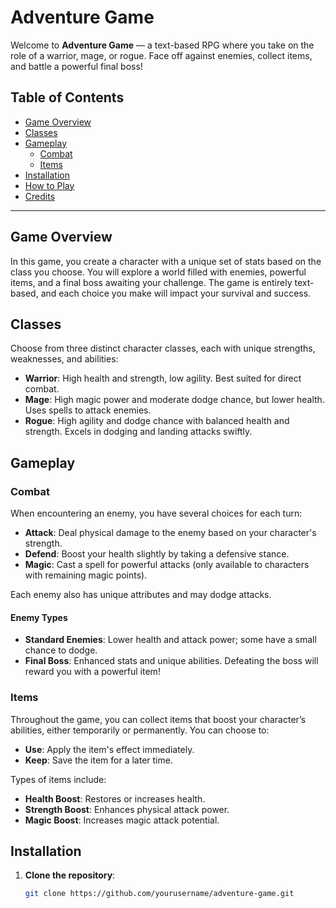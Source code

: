 # Adventure Game

Welcome to **Adventure Game** — a text-based RPG where you take on the role of a warrior, mage, or rogue. Face off against enemies, collect items, and battle a powerful final boss!

## Table of Contents
- [Game Overview](#game-overview)
- [Classes](#classes)
- [Gameplay](#gameplay)
  - [Combat](#combat)
  - [Items](#items)
- [Installation](#installation)
- [How to Play](#how-to-play)
- [Credits](#credits)

---

## Game Overview

In this game, you create a character with a unique set of stats based on the class you choose. You will explore a world filled with enemies, powerful items, and a final boss awaiting your challenge. The game is entirely text-based, and each choice you make will impact your survival and success.

## Classes

Choose from three distinct character classes, each with unique strengths, weaknesses, and abilities:

- **Warrior**: High health and strength, low agility. Best suited for direct combat.
- **Mage**: High magic power and moderate dodge chance, but lower health. Uses spells to attack enemies.
- **Rogue**: High agility and dodge chance with balanced health and strength. Excels in dodging and landing attacks swiftly.

## Gameplay

### Combat

When encountering an enemy, you have several choices for each turn:
- **Attack**: Deal physical damage to the enemy based on your character's strength.
- **Defend**: Boost your health slightly by taking a defensive stance.
- **Magic**: Cast a spell for powerful attacks (only available to characters with remaining magic points).

Each enemy also has unique attributes and may dodge attacks.

#### Enemy Types
- **Standard Enemies**: Lower health and attack power; some have a small chance to dodge.
- **Final Boss**: Enhanced stats and unique abilities. Defeating the boss will reward you with a powerful item!

### Items

Throughout the game, you can collect items that boost your character’s abilities, either temporarily or permanently. You can choose to:
- **Use**: Apply the item's effect immediately.
- **Keep**: Save the item for a later time.

Types of items include:
- **Health Boost**: Restores or increases health.
- **Strength Boost**: Enhances physical attack power.
- **Magic Boost**: Increases magic attack potential.

## Installation

1. **Clone the repository**:
   ```bash
   git clone https://github.com/yourusername/adventure-game.git
